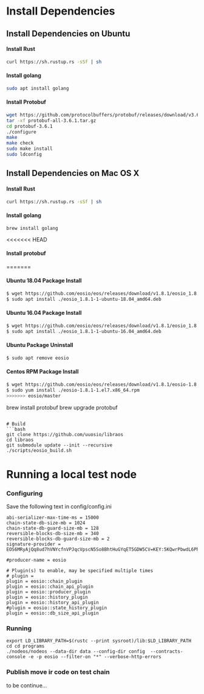 
# Install Dependencies

## Install Dependencies on Ubuntu

#### Install Rust

```bash
curl https://sh.rustup.rs -sSf | sh
```

#### Install golang
```bash
sudo apt install golang
```

#### Install Protobuf
```bash
wget https://github.com/protocolbuffers/protobuf/releases/download/v3.6.1/protobuf-all-3.6.1.tar.gz
tar -xf protobuf-all-3.6.1.tar.gz
cd protobuf-3.6.1
./configure
make
make check
sudo make install
sudo ldconfig
```

## Install Dependencies on Mac OS X

#### Install Rust

```bash
curl https://sh.rustup.rs -sSf | sh
```

#### Install golang

```
brew install golang
```

<<<<<<< HEAD
#### Install protobuf

=======
#### Ubuntu 18.04 Package Install
```sh
$ wget https://github.com/eosio/eos/releases/download/v1.8.1/eosio_1.8.1-1-ubuntu-18.04_amd64.deb
$ sudo apt install ./eosio_1.8.1-1-ubuntu-18.04_amd64.deb
```
#### Ubuntu 16.04 Package Install
```sh
$ wget https://github.com/eosio/eos/releases/download/v1.8.1/eosio_1.8.1-1-ubuntu-16.04_amd64.deb
$ sudo apt install ./eosio_1.8.1-1-ubuntu-16.04_amd64.deb
```
#### Ubuntu Package Uninstall
```sh
$ sudo apt remove eosio
```
#### Centos RPM Package Install
```sh
$ wget https://github.com/eosio/eos/releases/download/v1.8.1/eosio-1.8.1-1.el7.x86_64.rpm
$ sudo yum install ./eosio-1.8.1-1.el7.x86_64.rpm
>>>>>>> eosio/master
```
brew install protobuf
brew upgrade protobuf
```

# Build
```bash
git clone https://github.com/uuosio/libraos
cd libraos
git submodule update --init --recursive
./scripts/eosio_build.sh
```

# Running a local test node

### Configuring

Save the following text in config/config.ini

```
abi-serializer-max-time-ms = 15000
chain-state-db-size-mb = 1024
chain-state-db-guard-size-mb = 128
reversible-blocks-db-size-mb = 340
reversible-blocks-db-guard-size-mb = 2
signature-provider = EOS6MRyAjQq8ud7hVNYcfnVPJqcVpscN5So8BhtHuGYqET5GDW5CV=KEY:5KQwrPbwdL6PhXujxW37FSSQZ1JiwsST4cqQzDeyXtP79zkvFD3

#producer-name = eosio

# Plugin(s) to enable, may be specified multiple times
# plugin = 
plugin = eosio::chain_plugin
plugin = eosio::chain_api_plugin
plugin = eosio::producer_plugin
plugin = eosio::history_plugin
plugin = eosio::history_api_plugin
#plugin = eosio::state_history_plugin
plugin = eosio::db_size_api_plugin
```

### Running

```
export LD_LIBRARY_PATH=$(rustc --print sysroot)/lib:$LD_LIBRARY_PATH
cd cd programs
./nodeos/nodeos --data-dir data --config-dir config  --contracts-console -e -p eosio --filter-on "*" --verbose-http-errors
```

### Publish move ir code on test chain

to be continue...

